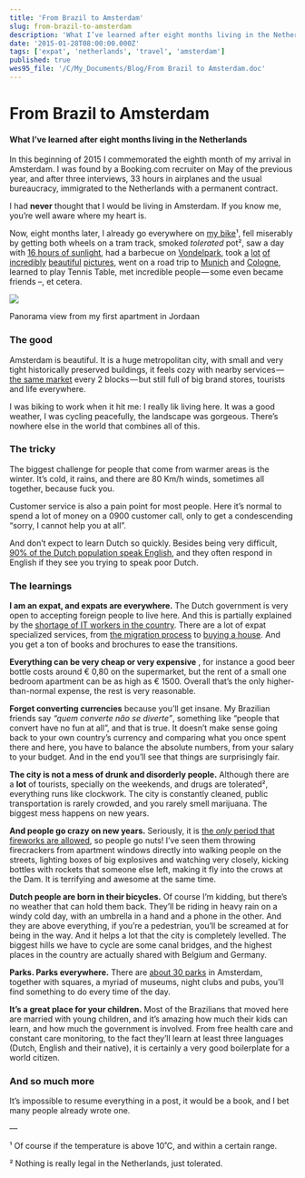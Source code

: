 ```yaml
---
title: 'From Brazil to Amsterdam'
slug: from-brazil-to-amsterdam
description: 'What I’ve learned after eight months living in the Netherlands   In this beginning of 2015 I...'
date: '2015-01-28T08:00:00.000Z'
tags: ['expat', 'netherlands', 'travel', 'amsterdam']
published: true
wes95_file: '/C/My_Documents/Blog/From Brazil to Amsterdam.doc'
---
```


# From Brazil to Amsterdam

#### What I’ve learned after eight months living in the Netherlands

In this beginning of 2015 I commemorated the eighth month of my arrival in Amsterdam. I was found by a Booking.com recruiter on May of the previous year, and after three interviews, 33 hours in airplanes and the usual bureaucracy, immigrated to the Netherlands with a permanent contract.

I had **never** thought that I would be living in Amsterdam. If you know me, you’re well aware where my heart is.

Now, eight months later, I already go everywhere on [my bike](http://instagram.com/p/re84GAmtcd/)¹, fell miserably by getting both wheels on a tram track, smoked _tolerated_ pot², saw a day with [16 hours of sunlight](http://en.wikipedia.org/wiki/Summer_solstice), had a barbecue on [Vondelpark](https://www.google.com/maps/@52.3572862,4.8861256,358a,20y,279.78h,70.01t/data=!3m1!1e3), took [a](http://instagram.com/p/wrf21KGtdc/) [lot](http://instagram.com/p/wqV0xZmteG/) [of](http://instagram.com/p/onM0IxGtWE/) [incredibly](https://www.facebook.com/photo.php?fbid=10205027328467876) [beautiful](https://www.facebook.com/photo.php?fbid=10205188949588303) [pictures](https://www.facebook.com/photo.php?fbid=10205678822794827), went on a road trip to [Munich](http://en.wikipedia.org/wiki/Munich) and [Cologne](http://en.wikipedia.org/wiki/Cologne), learned to play Tennis Table, met incredible people — some even became friends –, et cetera.

![](/blog/2015/amsterdam-sky-panorama.jpg)<figcaption>Panorama view from my first apartment in Jordaan</figcaption>

### The good

Amsterdam is beautiful. It is a huge metropolitan city, with small and very tight historically preserved buildings, it feels cozy with nearby services — [the same market](https://en.wikipedia.org/wiki/Albert_Heijn) every 2 blocks — but still full of big brand stores, tourists and life everywhere.

I was biking to work when it hit me: I really lik living here. It was a good weather, I was cycling peacefully, the landscape was gorgeous. There’s nowhere else in the world that combines all of this.

### The tricky

The biggest challenge for people that come from warmer areas is the winter. It’s cold, it rains, and there are 80 Km/h winds, sometimes all together, because fuck you.

Customer service is also a pain point for most people. Here it’s normal to spend a lot of money on a 0900 customer call, only to get a condescending “sorry, I cannot help you at all”.

And don’t expect to learn Dutch so quickly. Besides being very difficult, [90% of the Dutch population speak English](https://en.wikipedia.org/wiki/English_in_the_Netherlands), and they often respond in English if they see you trying to speak poor Dutch.

### The learnings

**I am an expat, and expats are everywhere.** The Dutch government is very open to accepting foreign people to live here. And this is partially explained by the [shortage of IT workers in the country](https://www.dutchnews.nl/2015/01/the-netherlands-has-a-shortage-of-it-workers/). There are a lot of expat specialized services, from [the migration process](https://www.iamsterdam.com/en/live-work-study/in-amsterdam) to [buying a house](https://expatmortgages.nl). And you get a ton of books and brochures to ease the transitions.

**Everything can be very cheap or very expensive** , for instance a good beer bottle costs around € 0,80 on the supermarket, but the rent of a small one bedroom apartment can be as high as € 1500. Overall that’s the only higher-than-normal expense, the rest is very reasonable.

**Forget converting currencies** because you’ll get insane. My Brazilian friends say _“quem converte não se diverte”_, something like “people that convert have no fun at all”, and that is true. It doesn’t make sense going back to your own country’s currency and comparing what you once spent there and here, you have to balance the absolute numbers, from your salary to your budget. And in the end you’ll see that things are surprisingly fair.

**The city is not a mess of drunk and disorderly people.** Although there are a **lot** of tourists, specially on the weekends, and drugs are tolerated², everything runs like clockwork. The city is constantly cleaned, public transportation is rarely crowded, and you rarely smell marijuana. The biggest mess happens on new years.

**And people go crazy on new years.** Seriously, it is [the _only_ period that fireworks are allowed](https://en.wikipedia.org/wiki/Fireworks#Dutch_fireworks_festivals), so people go nuts! I’ve seen them throwing firecrackers from apartment windows directly into walking people on the streets, lighting boxes of big explosives and watching very closely, kicking bottles with rockets that someone else left, making it fly into the crows at the Dam. It is terrifying and awesome at the same time.

**Dutch people are born in their bicycles.** Of course I’m kidding, but there’s no weather that can hold them back. They’ll be riding in heavy rain on a windy cold day, with an umbrella in a hand and a phone in the other. And they are above everything, if you’re a pedestrian, you’ll be screamed at for being in the way. And it helps a lot that the city is completely levelled. The biggest hills we have to cycle are some canal bridges, and the highest places in the country are actually shared with Belgium and Germany.

**Parks. Parks everywhere.** There are [about 30 parks](https://www.amsterdam.info/parks/) in Amsterdam, together with squares, a myriad of museums, night clubs and pubs, you’ll find something to do every time of the day.

**It’s a great place for your children.** Most of the Brazilians that moved here are married with young children, and it’s amazing how much their kids can learn, and how much the government is involved. From free health care and constant care monitoring, to the fact they’ll learn at least three languages (Dutch, English and their native), it is certainly a very good boilerplate for a world citizen.

### And so much more

It’s impossible to resume everything in a post, it would be a book, and I bet many people already wrote one.

—

¹ Of course if the temperature is above 10˚C, and within a certain range.

² Nothing is really legal in the Netherlands, just tolerated.
